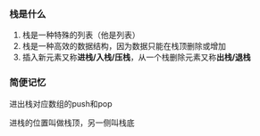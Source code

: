 ### 栈是什么

1. 栈是一种特殊的列表（他是列表）
2. 栈是一种高效的数据结构，因为数据只能在栈顶删除或增加
3. 插入新元素又称**进栈/入栈/压栈**，从一个栈删除元素又称**出栈/退栈**

### 简便记忆

进出栈对应数组的push和pop

进栈的位置叫做栈顶，另一侧叫栈底